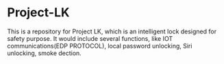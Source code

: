 # Project-LK

This is a repository for Project LK, which is an intelligent lock designed for safety purpose.
It would include several functions, like IOT communications(EDP PROTOCOL), local password unlocking, Siri unlocking, smoke dection.
